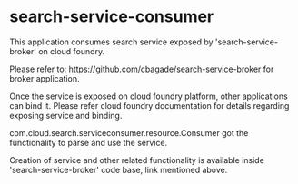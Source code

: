# search-service-consumer
This application consumes search service exposed by 'search-service-broker' on cloud foundry.

Please refer to:
https://github.com/cbagade/search-service-broker  for broker application.

Once the service is exposed on cloud foundry platform, other applications can bind it. 
Please refer cloud foundry documentation for details regarding exposing service and binding.

com.cloud.search.serviceconsumer.resource.Consumer got the functionality to parse and use the service. 

Creation of service and other related functionality is available inside 'search-service-broker' code base, link mentioned above.
